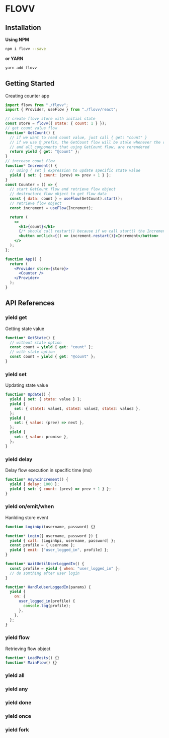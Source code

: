 # FLOVV

## Installation

**Using NPM**

```bash
npm i flovv --save
```

**or YARN**

```bash
yarn add flovv
```

## Getting Started

Creating counter app

```jsx
import flovv from "./flovv";
import { Provider, useFlow } from "./flovv/react";

// create flovv store with initial state
const store = flovv({ state: { count: 1 } });
// get count value flow
function* GetCount() {
  // if we want to read count value, just call { get: "count" }
  // if we use @ prefix, the GetCount flow will be stale whenever the count state is changed
  // and all components that using GetCount flow, are rerendered
  return yield { get: "@count" };
}
// increase count flow
function* Increment() {
  // using { set } expression to update specific state value
  yield { set: { count: (prev) => prev + 1 } };
}
const Counter = () => {
  // start GetCount flow and retrieve flow object
  // destructure flow object to get flow data
  const { data: count } = useFlow(GetCount).start();
  // retrieve flow object
  const increment = useFlow(Increment);

  return (
    <>
      <h1>{count}</h1>
      {/* should call restart() because if we call start() the Increment flow will be executed once */}
      <button onClick={() => increment.restart()}>Increment</button>
    </>
  );
};

function App() {
  return (
    <Provider store={store}>
      <Counter />
    </Provider>
  );
}
```

## API References

### yield get

Getting state value

```js
function* GetState() {
  // without stale option
  const count = yield { get: "count" };
  // with stale option
  const count = yield { get: "@count" };
}
```

### yield set

Updating state value

```js
function* Update() {
  yield { set: { state: value } };
  yield {
    set: { state1: value1, state2: value2, state3: value3 },
  };
  yield {
    set: { value: (prev) => next },
  };
  yield {
    set: { value: promise },
  };
}
```

### yield delay

Delay flow execution in specific time (ms)

```js
function* AsyncIncrement() {
  yield { delay: 1000 };
  yield { set: { count: (prev) => prev + 1 } };
}
```

### yield on/emit/when

Hanlding store event

```js
function LoginApi(username, password) {}

function* Login({ username, password }) {
  yield { call: [LoginApi, username, password] };
  const profile = { username };
  yield { emit: ["user_logged_in", profile] };
}

function* WaitUntilUserLoggedIn() {
  const profile = yield { when: "user_logged_in" };
  // do somthing after user login
}

function* HandleUserLoggedIn(params) {
  yield {
    on: {
      user_logged_in(profile) {
        console.log(profile);
      },
    },
  };
}
```

### yield flow

Retrieving flow object

```js
function* LoadPosts() {}
function* MainFlow() {}
```

### yield all

### yield any

### yield done

### yield once

### yield fork
